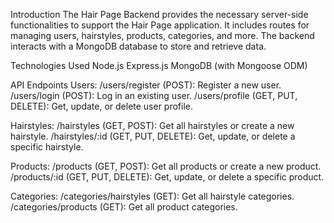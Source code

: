 Introduction
The Hair Page Backend provides the necessary server-side functionalities to support the Hair Page application. It includes routes for managing users, hairstyles, products, categories, and more. The backend interacts with a MongoDB database to store and retrieve data.

Technologies Used
Node.js
Express.js
MongoDB (with Mongoose ODM)

API Endpoints
Users:
/users/register (POST): Register a new user.
/users/login (POST): Log in an existing user.
/users/profile (GET, PUT, DELETE): Get, update, or delete user profile.

Hairstyles:
/hairstyles (GET, POST): Get all hairstyles or create a new hairstyle.
/hairstyles/:id (GET, PUT, DELETE): Get, update, or delete a specific hairstyle.

Products:
/products (GET, POST): Get all products or create a new product.
/products/:id (GET, PUT, DELETE): Get, update, or delete a specific product.

Categories:
/categories/hairstyles (GET): Get all hairstyle categories.
/categories/products (GET): Get all product categories.
